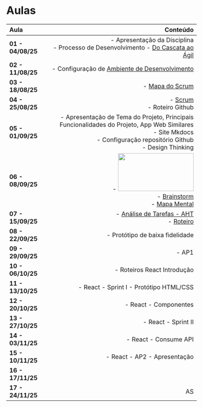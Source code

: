 # Aulas

**Aula** | **Conteúdo**
:--- | ---: 
**__01__ - 04/08/25** | - Apresentação da Disciplina <br> - Processo de Desenvolvimento  - [Do Cascata ao Ágil](../assets/Aulas/Do%20Cascata%20ao%20Ágil%20-%20Front-End.pdf)
**__02__ - 11/08/25** | - Configuração de [Ambiente de Desenvolvimento](https://liveestacio-my.sharepoint.com/:w:/g/personal/00661711722_professores_ibmec_edu_br/EU2fCcJwgTFLvWNyOSUtNWABnf7xw5XPoNRumYUMMtNMwA?e=bIE0li)
**__03__ - 18/08/25** | - [Mapa do Scrum](../assets/Aulas/Mapa+do+Scrum+Framework+utilizado+nas+aulas.pdf) |
**__04__ - 25/08/25** | - [Scrum](../assets/Aulas/Scrum.pdf) <br> - Roteiro Github 
**__05__ - 01/09/25** | - Apresentação de Tema do Projeto, Principais Funcionalidades do Projeto, App Web Similares <br> - Site Mkdocs <br> - Configuração repositório Github <br> - Design Thinking
**__06__ - 08/09/25** | - <img src="https://lh7-rt.googleusercontent.com/docsz/AD_4nXdKHyFoK-nwhwV0wwRXI8yPIinvwlJqDc4dLjmcGKo1S4U2vMBLySzhUF2DKYEAkdOtSZy-yRXzUHXmDpMNIwhGzKqtkjSDY68h2yPh_NyZ4L5WLAskMnE-Wy-6KamnHr5J2_oxgSet67dIvXUgWg?key=HMoLx71qiGBnt5NdK3Zc1bHf" style="height: 100px; width:200px;"/> <br> - [Brainstorm](../assets/Aulas/O%20processo%20de brainstorm.pdf) <br> - [Mapa Mental](../assets/Aulas/Mapa%20Mental.pdf)
**__07__ - 15/09/25** | - [Análise de Tarefas - AHT](../assets/Aulas/Análise%20de%20Tarefas.pdf) <br> - [Roteiro](https://jonh-carvalho.github.io/PFE_25.2_8003/Disciplina/Roteiros/07_epics_features_user_stories/) 
**__08__ - 22/09/25** | - Protótipo de baixa fidelidade <br>  
**__09__ - 29/09/25** | - AP1
**__10__ - 06/10/25** | - Roteiros React Introdução
**__11__ - 13/10/25** | - React - Sprint I - Protótipo HTML/CSS
**__12__ - 20/10/25** | - React - Componentes
**__13__ - 27/10/25** | - React - Sprint II
**__14__ - 03/11/25** | - React - Consume API
**__15__ - 10/11/25** | - React - AP2 - Apresentação
**__16__ - 17/11/25** |     
**__17__ - 24/11/25** | AS




<!--

|__06__ - 24/03/25   |  |

|__07__ - 31/03/25   | - Documento de Visão <br> |

|__08__ - 07/04/25   | AP1 |

|__09__ - 14/04/25   | [Avaliação de Interfaces](../assets/Aulas/Avaliação_de_Interfaces.pdf) <br> - [Introdução ao React](../assets/Aulas/Introducao-ao-Reactjs.pdf)|

|__10__ - 21/04/25   | Feriado |

|__11__ - 28/04/25   | React -Sprint II |
|__12__ - 05/05/25   | React - |
|__13__ - 12/05/25   | React - Sprint III - Site HTML/CSS |
|__14__ - 19/05/25   | React - |
|__15__ - 26/05/25   | React - Sprint IV - React/Componentes |
|__16__ - 02/06/25   | React |
|__17__ - 09/06/25   | React - Sprint V |
|__18__ - 16/06/25   | AP2 - Apresentação |
|__19__ - 23/06/25   | --- |
|__20__ - 30/06/25   | AS |
| __10__ - 10/10/24   |  | 
| __11__ - 17/10/24   | App React Vite - [Componentes](../_Disciplina/Roteiros/React/Componentes.md) |
-->